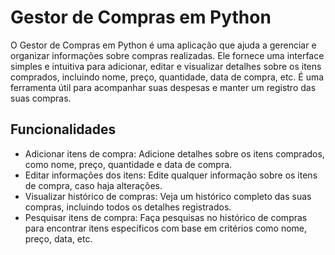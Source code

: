 # Gestor de Compras em Python

O Gestor de Compras em Python é uma aplicação que ajuda a gerenciar e organizar informações sobre compras realizadas. Ele fornece uma interface simples e intuitiva para adicionar, editar e visualizar detalhes sobre os itens comprados, incluindo nome, preço, quantidade, data de compra, etc. É uma ferramenta útil para acompanhar suas despesas e manter um registro das suas compras.

## Funcionalidades

- Adicionar itens de compra: Adicione detalhes sobre os itens comprados, como nome, preço, quantidade e data de compra.
- Editar informações dos itens: Edite qualquer informação sobre os itens de compra, caso haja alterações.
- Visualizar histórico de compras: Veja um histórico completo das suas compras, incluindo todos os detalhes registrados.
- Pesquisar itens de compra: Faça pesquisas no histórico de compras para encontrar itens específicos com base em critérios como nome, preço, data, etc.
